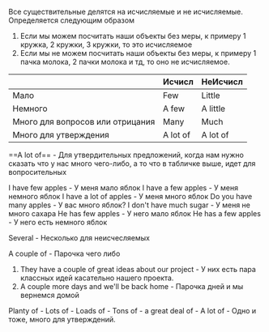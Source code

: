Все существительные делятся на исчисляемые и не исчисляемые.
Определяется следующим образом
1) Если мы можем посчитать наши объекты без меры, к примеру 1 кружка, 2 кружки, 3 кружки, то это исчисляемое
2) Если мы не можем посчитать наши объекты без меры, к примеру 1 пачка молока, 2 пачки молока и тд, то оно не исчисляемое.

|                                  | Исчисл   | НеИсчисл |
| -------------------------------- | -------- | -------- |
| Мало                             | Few      | Little   |
| Немного                          | A few    | A little |
| Много для вопросов или отрицания | Many     | Much     |
| Много для утверждения            | A lot of | A lot of |
==A lot of== - Для утвердительных предложений, когда нам нужно сказать что у нас много чего-либо, а то что в табличке выше, идет для вопросительных

I have few apples - У меня мало яблок
I have a few apples - У меня немного яблок
I have a lot of apples - У меня много яблок
Do you have many apples - У вас много яблок?
I don't have much sugar - У меня не много сахара
He has few apples - У него мало яблок
He has a few apples - У него есть немного яблок 

Several - Несколько для неисчесляемых

A couple of - Парочка чего либо
1) They have a couple of great ideas about our project - У них есть пара классных идей касательно нашего проекта.
2) A couple more days and we'll be back home - Парочка дней и мы вернемся домой

Planty of - Lots of - Loads of - Tons of - a great deal of - A lot of - Одно и тоже, много для утверждений.

